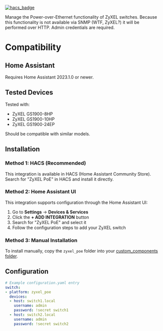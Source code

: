[![hacs_badge](https://img.shields.io/badge/HACS-Default-41BDF5.svg?style=for-the-badge)](https://github.com/hacs/integration)


Manage the Power-over-Ethernet functionality of ZyXEL switches.
Because this functionality is not available via SNMP (WTF, ZyXEL?) it will be performed over HTTP. Admin credentials are required.

# Compatibility

## Home Assistant

Requires Home Assistant 2023.1.0 or newer.

## Tested Devices

Tested with: 

- ZyXEL GS1900-8HP
- ZyXEL GS1900-10HP
- ZyXEL GS1900-24EP

Should be compatible with similar models.

## Installation 

### Method 1: HACS (Recommended)

This integration is available in HACS (Home Assistant Community Store). Search for "ZyXEL PoE" in HACS and install it directly.

### Method 2: Home Assistant UI

This integration supports configuration through the Home Assistant UI:

1. Go to **Settings** → **Devices & Services**
2. Click the **+ ADD INTEGRATION** button
3. Search for "ZyXEL PoE" and select it
4. Follow the configuration steps to add your ZyXEL switch

### Method 3: Manual Installation

To install manually, copy the `zyxel_poe` folder into your [custom_components folder](https://developers.home-assistant.io/docs/en/creating_component_loading.html).

## Configuration 

```yaml
# Example configuration.yaml entry
switch:
- platform: zyxel_poe
  devices:
  - host: switch1.local
    username: admin
    password: !secret switch1
  - host: switch2.local
    username: admin
    password: !secret switch2
```
